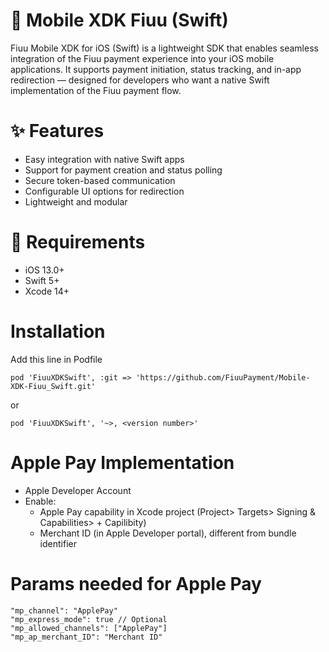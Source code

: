 
# 📱 Mobile XDK Fiuu (Swift)
Fiuu Mobile XDK for iOS (Swift) is a lightweight SDK that enables seamless integration of the Fiuu payment experience into your iOS mobile applications. It supports payment initiation, status tracking, and in-app redirection — designed for developers who want a native Swift implementation of the Fiuu payment flow.

# ✨ Features
- Easy integration with native Swift apps
- Support for payment creation and status polling
- Secure token-based communication
- Configurable UI options for redirection
- Lightweight and modular

# 🔧 Requirements
- iOS 13.0+
- Swift 5+
- Xcode 14+

# Installation

Add this line in Podfile

```
pod 'FiuuXDKSwift', :git => 'https://github.com/FiuuPayment/Mobile-XDK-Fiuu_Swift.git'
```

or

```
pod 'FiuuXDKSwift', '~>, <version number>'
```

# Apple Pay Implementation

- Apple Developer Account
- Enable:
    - Apple Pay capability in Xcode project (Project> Targets> Signing & Capabilities> + Capilibity)
    - Merchant ID (in Apple Developer portal), different from bundle identifier

# Params needed for Apple Pay

```
"mp_channel": "ApplePay"
"mp_express_mode": true // Optional
"mp_allowed_channels": ["ApplePay"]
"mp_ap_merchant_ID": "Merchant ID"
```
